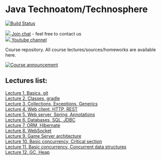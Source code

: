 # Java Technoatom/Technosphere


[![Build Status](https://travis-ci.org/samokisha/atom.png?branch=master)](https://travis-ci.org/samokisha/atom)


[![](http://icons.iconarchive.com/icons/alecive/flatwoken/32/Apps-Telegram-icon.png) Join chat](https://t.me/joinchat/AAAAAEF63F9PvqE4JDzYdQ) - feel free to contact us  
[![](http://icons.iconarchive.com/icons/dakirby309/simply-styled/32/YouTube-icon.png) Youtube channel](https://www.youtube.com/playlist?list=PLrCZzMib1e9pnFbVV3u4s7ki5NTnm7WgT)  
  
Course repository. All course lectures/sources/homeworks are available here.  


[![Course announcement](https://img.youtube.com/vi/12Ur1brHHz8/0.jpg)](https://www.youtube.com/watch?v=12Ur1brHHz8&feature=youtu.be "Course announcement")
  
## Lectures list:
[Lecture 1. Basics, git](https://gitpitch.com/rybalkinsd/atom/lecture01?grs=github&t=white&p=lecture01%2Fpresentation#/)  
[Lecture 2. Classes, gradle](https://gitpitch.com/rybalkinsd/atom/lecture02?grs=github&t=white&p=lecture02%2Fpresentation#/)  
[Lecture 3. Collections, Exceptions, Generics](https://gitpitch.com/rybalkinsd/atom/lecture03?grs=github&t=white&p=lecture03%2Fpresentation#/)  
[Lecture 4. Web client, HTTP, REST](https://gitpitch.com/rybalkinsd/atom/lecture04?grs=github&t=white&p=lecture04%2Fpresentation#/)  
[Lecture 5. Web server, Spring, Annotations](https://gitpitch.com/rybalkinsd/atom/lecture05?grs=github&t=white&p=lecture05%2Fpresentation#/)  
[Lecture 6. Databases, SQL, JDBC](https://gitpitch.com/rybalkinsd/atom/lecture06?grs=github&t=white&p=lecture06%2Fpresentation#/)  
[Lecture 7. ORM, Hibernate](https://gitpitch.com/rybalkinsd/atom/lecture07?grs=github&t=white&p=lecture07%2Fpresentation#/)  
[Lecture 8. WebSocket](https://gitpitch.com/rybalkinsd/atom/lecture08?grs=github&t=white&p=lecture08%2Fpresentation#/)  
[Lecture 9. Game Server architecture](https://gitpitch.com/rybalkinsd/atom/lecture09?grs=github&t=white&p=lecture09%2Fpresentation#/)  
[Lecture 10. Basic concurrency, Critical section](https://gitpitch.com/rybalkinsd/atom/lecture10?grs=github&t=white&p=lecture10%2Fpresentation#/)  
[Lecture 11. Basic concurrency, Concurrent data structures](https://gitpitch.com/rybalkinsd/atom/lecture11?grs=github&t=white&p=lecture11%2Fpresentation#/)  
[Lecture 12. GC, Heap](https://gitpitch.com/rybalkinsd/atom/lecture12?grs=github&t=white&p=lecture12%2Fpresentation#/)  

